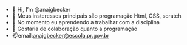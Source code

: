 - 👋 Hi, I’m @anajgbecker
- 👀 Meus insteresses principais são programação Html, CSS, scratch  
- 🌱 No momento eu aprendendo a trabalhar com a disciplina 
- 💞️ Gostaria de colaboração quanto a programação 
- 📫email:anajgbecker@escola.pr.gov.br

<!---
anajgbecker/anajgbecker is a ✨ special ✨ repository because its `README.md` (this file) appears on your GitHub profile.
You can click the Preview link to take a look at your changes.
--->
